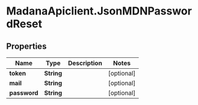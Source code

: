 # MadanaApiclient.JsonMDNPasswordReset

## Properties

Name | Type | Description | Notes
------------ | ------------- | ------------- | -------------
**token** | **String** |  | [optional] 
**mail** | **String** |  | [optional] 
**password** | **String** |  | [optional] 


